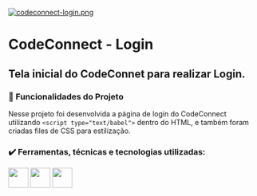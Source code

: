 [![codeconnect-login.png](https://i.postimg.cc/DzBsPQmt/codeconnect-login.png)](https://postimg.cc/XZBpVCf8)

<div class="title">
    <h1>CodeConnect - Login</h1>
</div>

<div class="about">
    <H2>
        Tela inicial do CodeConnet para realizar Login.
    </H2>
</div>

<div class="features">
    <h3>🔨 Funcionalidades do Projeto</h3>

Nesse projeto foi desenvolvida a página de login do CodeConnect utilizando 
`<script type="text/babel">` dentro do HTML, e também foram criadas files de CSS para estilização.

</div>

<div class="tec">
    <h3>✔️ Ferramentas, técnicas e tecnologias utilizadas:</h3>
    <img loading="lazy" src="https://cdn.jsdelivr.net/gh/devicons/devicon@latest/icons/html5/html5-original-wordmark.svg" width="40" height="40"/>
    <img loading="lazy" src="https://cdn.jsdelivr.net/gh/devicons/devicon@latest/icons/css3/css3-original-wordmark.svg" width="40" height="40"/>
    <img loading="lazy" src="https://cdn.jsdelivr.net/gh/devicons/devicon@latest/icons/javascript/javascript-original.svg" width="40" height="40"/>    
</div>

